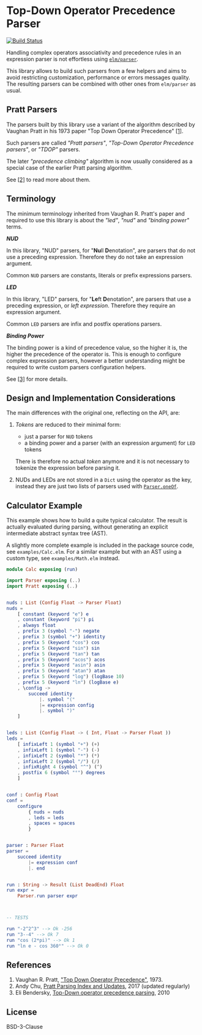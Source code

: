 # Top-Down Operator Precedence Parser

[![Build Status](https://travis-ci.com/dmy/elm-pratt-parser.svg?branch=master)](https://travis-ci.com/dmy/elm-pratt-parser)

Handling complex operators associativity and precedence rules in an expression
parser is not effortless using
[`elm/parser`](https://package.elm-lang.org/packages/elm/parser/1.1.0/Parser).

This library allows to build such parsers from a few helpers and aims to avoid
restricting customization, performance or errors messages quality.
The resulting parsers can be combined with other ones from `elm/parser` as usual.

## Pratt Parsers

The parsers built by this library use a variant of the algorithm described by
Vaughan Pratt in his 1973 paper "Top Down Operator Precedence"
[[1]](#references).

Such parsers are called *"Pratt parsers"*, *"Top-Down Operator Precedence
parsers"*, or *"TDOP"* parsers.

The later *"precedence climbing"* algorithm is now usually considered as a
special case of the earlier Pratt parsing algorithm.

See [[2]](#references) to read more about them.

## Terminology

The minimum terminology inherited from Vaughan R. Pratt's paper and required
to use this library is about the *"led"*, *"nud"* and *"binding power"* terms. 

***NUD***

In this library, "NUD" parsers, for "**Nu**ll **D**enotation", are
parsers that do not use a preceding expression.
Therefore they do not take an expression argument.

Common `NUD` parsers are constants, literals or prefix expressions parsers.

***LED***

In this library, "LED" parsers, for "**Le**ft **D**enotation", are
parsers that use a preceding expression, or *left expression*.
Therefore they require an expression argument.

Common `LED` parsers are infix and postfix operations parsers.

***Binding Power***

The binding power is a kind of precedence value, so the higher it is, the
higher the precedence of the operator is. This is enough to configure complex
expression parsers, however a better understanding might be required to write
custom parsers configuration helpers.

See [[3]](#references) for more details.

## Design and Implementation Considerations

The main differences with the original one, reflecting on the API, are:

1. *Tokens* are reduced to their minimal form:
    - just a parser for `NUD` tokens
    - a binding power and a parser (with an expression argument) for `LED`
      tokens

   There is therefore no actual *token* anymore and it is not necessary to
   tokenize the expression before parsing it.

2. NUDs and LEDs are not stored in a `Dict` using the operator as the key,
instead they are just two lists of parsers used with
[`Parser.oneOf`](https://package.elm-lang.org/packages/elm/parser/1.1.0/Parser#oneOf).

## Calculator Example

This example shows how to build a quite typical calculator.
The result is actually evaluated during parsing, without generating an explicit
intermediate abstract syntax tree (AST).

A slightly more complete example is included in the package source code,
see `examples/Calc.elm`. For a similar example but with an AST using a custom
type, see `examples/Math.elm` instead.

```elm
module Calc exposing (run)

import Parser exposing (..)
import Pratt exposing (..)


nuds : List (Config Float -> Parser Float)
nuds =
    [ constant (keyword "e") e
    , constant (keyword "pi") pi
    , always float
    , prefix 3 (symbol "-") negate
    , prefix 3 (symbol "+") identity
    , prefix 5 (keyword "cos") cos
    , prefix 5 (keyword "sin") sin
    , prefix 5 (keyword "tan") tan
    , prefix 5 (keyword "acos") acos
    , prefix 5 (keyword "asin") asin
    , prefix 5 (keyword "atan") atan
    , prefix 5 (keyword "log") (logBase 10)
    , prefix 5 (keyword "ln") (logBase e)
    , \config ->
        succeed identity
            |. symbol "("
            |= expression config
            |. symbol ")"
    ]


leds : List (Config Float -> ( Int, Float -> Parser Float ))
leds =
    [ infixLeft 1 (symbol "+") (+)
    , infixLeft 1 (symbol "-") (-)
    , infixLeft 2 (symbol "*") (*)
    , infixLeft 2 (symbol "/") (/)
    , infixRight 4 (symbol "^") (^)
    , postfix 6 (symbol "°") degrees
    ]


conf : Config Float
conf =
    configure
        { nuds = nuds
        , leds = leds
        , spaces = spaces
        }


parser : Parser Float
parser =
    succeed identity
        |= expression conf
        |. end


run : String -> Result (List DeadEnd) Float
run expr =
    Parser.run parser expr



-- TESTS

run "-2^2^3" --> Ok -256
run "3--4" --> Ok 7
run "cos (2*pi)" --> Ok 1
run "ln e - cos 360°" --> Ok 0
```

## References

1. Vaughan R. Pratt, ["Top Down Operator Precedence"](https://tdop.github.io/), 1973.
2. Andy Chu, [Pratt Parsing Index and Updates](https://www.oilshell.org/blog/2017/03/31.html),
2017 (updated regularly)
3. Eli Bendersky, [Top-Down operator precedence parsing](https://eli.thegreenplace.net/2010/01/02/top-down-operator-precedence-parsing), 2010

## License

BSD-3-Clause
